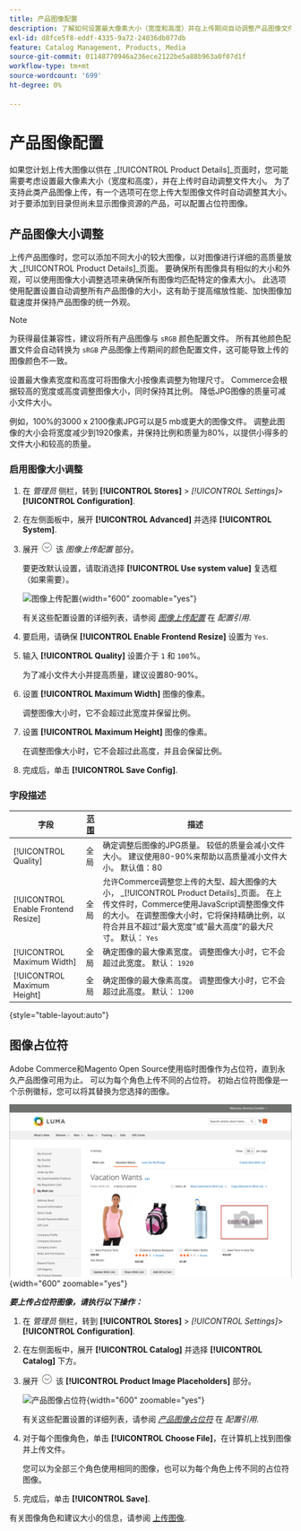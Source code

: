 ```yaml
---
title: 产品图像配置
description: 了解如何设置最大像素大小（宽度和高度）并在上传期间自动调整产品图像文件的大小。
exl-id: d8fce5f8-eddf-4335-9a72-24036db077db
feature: Catalog Management, Products, Media
source-git-commit: 01148770946a236ece2122be5a88b963a0f07d1f
workflow-type: tm+mt
source-wordcount: '699'
ht-degree: 0%

---
```


# 产品图像配置

如果您计划上传大图像以供在 _[!UICONTROL Product Details]_页面时，您可能需要考虑设置最大像素大小（宽度和高度），并在上传时自动调整文件大小。 为了支持此类产品图像上传，有一个选项可在您上传大型图像文件时自动调整其大小。 对于要添加到目录但尚未显示图像资源的产品，可以配置占位符图像。

## 产品图像大小调整

上传产品图像时，您可以添加不同大小的较大图像，以对图像进行详细的高质量放大 _[!UICONTROL Product Details]_页面。 要确保所有图像具有相似的大小和外观，可以使用图像大小调整选项来确保所有图像均匹配特定的像素大小。 此选项使用配置设置自动调整所有产品图像的大小，这有助于提高缩放性能、加快图像加载速度并保持产品图像的统一外观。

>[!NOTE]
>
>为获得最佳兼容性，建议将所有产品图像与 `sRGB` 颜色配置文件。 所有其他颜色配置文件会自动转换为 `sRGB` 产品图像上传期间的颜色配置文件，这可能导致上传的图像颜色不一致。

设置最大像素宽度和高度可将图像大小按像素调整为物理尺寸。 Commerce会根据较高的宽度或高度调整图像大小，同时保持其比例。 降低JPG图像的质量可减小文件大小。

例如，100%的3000 x 2100像素JPG可以是5 mb或更大的图像文件。 调整此图像的大小会将宽度减少到1920像素，并保持比例和质量为80%，以提供小得多的文件大小和较高的质量。

### 启用图像大小调整

1. 在 _管理员_ 侧栏，转到 **[!UICONTROL Stores]** > _[!UICONTROL Settings]_>**[!UICONTROL Configuration]**.

1. 在左侧面板中，展开 **[!UICONTROL Advanced]** 并选择 **[!UICONTROL System]**.

1. 展开 ![扩展选择器](../assets/icon-display-expand.png) 该 _图像上传配置_ 部分。

   要更改默认设置，请取消选择 **[!UICONTROL Use system value]** 复选框（如果需要）。

   ![图像上传配置](../configuration-reference/advanced/assets/system-image-upload-configuration.png){width="600" zoomable="yes"}

   有关这些配置设置的详细列表，请参阅 [_图像上传配置_](../configuration-reference/advanced/system.md#image-upload-configuration) 在 _配置引用_.

1. 要启用，请确保 **[!UICONTROL Enable Frontend Resize]** 设置为 `Yes`.

1. 输入 **[!UICONTROL Quality]** 设置介于 `1` 和 `100`%。

   为了减小文件大小并提高质量，建议设置80-90%。

1. 设置 **[!UICONTROL Maximum Width]** 图像的像素。

   调整图像大小时，它不会超过此宽度并保留比例。

1. 设置 **[!UICONTROL Maximum Height]** 图像的像素。

   在调整图像大小时，它不会超过此高度，并且会保留比例。

1. 完成后，单击 **[!UICONTROL Save Config]**.

### 字段描述

| 字段 | [范围](../getting-started/websites-stores-views.md#scope-settings) | 描述 |
|--- |--- |--- |
| [!UICONTROL Quality] | 全局 | 确定调整后图像的JPG质量。 较低的质量会减小文件大小。 建议使用80-90%来帮助以高质量减小文件大小。 默认值：80 |
| [!UICONTROL Enable Frontend Resize] | 全局 | 允许Commerce调整您上传的大型、超大图像的大小， _[!UICONTROL Product Details]_页面。 在上传文件时，Commerce使用JavaScript调整图像文件的大小。 在调整图像大小时，它将保持精确比例，以符合并且不超过“最大宽度”或“最大高度”的最大尺寸。 默认： `Yes` |
| [!UICONTROL Maximum Width] | 全局 | 确定图像的最大像素宽度。 调整图像大小时，它不会超过此宽度。 默认： `1920` |
| [!UICONTROL Maximum Height] | 全局 | 确定图像的最大像素高度。 调整图像大小时，它不会超过此高度。 默认： `1200` |

{style="table-layout:auto"}

## 图像占位符

Adobe Commerce和Magento Open Source使用临时图像作为占位符，直到永久产品图像可用为止。 可以为每个角色上传不同的占位符。 初始占位符图像是一个示例徽标，您可以将其替换为您选择的图像。

![图像占位符](./assets/storefront-image-placeholder.png){width="600" zoomable="yes"}

**_要上传占位符图像，请执行以下操作：_**

1. 在 _管理员_ 侧栏，转到 **[!UICONTROL Stores]** > _[!UICONTROL Settings]_>**[!UICONTROL Configuration]**.

1. 在左侧面板中，展开 **[!UICONTROL Catalog]** 并选择 **[!UICONTROL Catalog]** 下方。

1. 展开 ![“扩展”图标](../assets/icon-display-expand.png) 该 **[!UICONTROL Product Image Placeholders]** 部分。

   ![产品图像占位符](../configuration-reference/catalog/assets/catalog-product-image-placeholders.png){width="600" zoomable="yes"}

   有关这些配置设置的详细列表，请参阅 [_产品图像占位符_](../configuration-reference/catalog/catalog.md#product-image-placeholders) 在 _配置引用_.

1. 对于每个图像角色，单击 **[!UICONTROL Choose File]**，在计算机上找到图像并上传文件。

   您可以为全部三个角色使用相同的图像，也可以为每个角色上传不同的占位符图像。

1. 完成后，单击 **[!UICONTROL Save]**.

有关图像角色和建议大小的信息，请参阅 [上传图像](product-image.md#upload-an-image).
